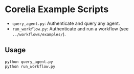 # Corelia Example Scripts

- `query_agent.py`: Authenticate and query any agent.
- `run_workflow.py`: Authenticate and run a workflow (see `../workflows/examples/`).

## Usage

```bash
python query_agent.py
python run_workflow.py
```
